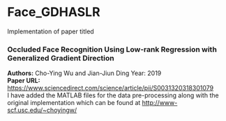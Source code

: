 # Face_GDHASLR
Implementation of paper titled <h3>Occluded Face Recognition Using Low-rank Regression with Generalized Gradient Direction</h3>   <b>Authors:</b> Cho-Ying Wu and Jian-Jiun Ding Year: 2019 <br><b>Paper URL:</b> https://www.sciencedirect.com/science/article/pii/S0031320318301079<br>
I have added the MATLAB files for the data pre-processing along with the original implementation which can be found at http://www-scf.usc.edu/~choyingw/ 
